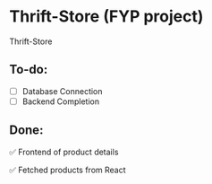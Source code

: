 # Thrift-Store (FYP project)

Thrift-Store

## To-do:

- [ ] Database Connection
- [ ] Backend Completion

## Done:

:white_check_mark: Frontend of product details

:white_check_mark: Fetched products from React

